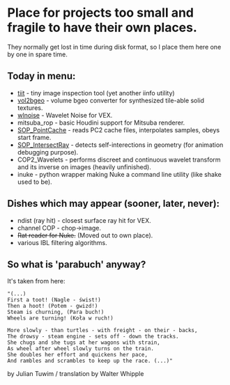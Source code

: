 # Place for projects too small and fragile to have their own places. #
They normally get lost in time during disk format, so I place them here one by one in spare time.


## Today in menu: ##
  * [tiit](tiit.md) - tiny image inspection tool (yet another iinfo utility)
  * [vol2bgeo](vol2bgeo.md) - volume bgeo converter for synthesized tile-able solid textures.
  * [wlnoise](wlnoise.md) - Wavelet Noise for VEX.
  * mitsuba\_rop - basic Houdini support for Mitsuba renderer.
  * [SOP\_PointCache](SOP_PointCache.md) - reads PC2 cache files, interpolates samples, obeys start frame.
  * [SOP\_IntersectRay](SOP_IntersectRay.md) - detects self-interections in geometry (for animation debugging purpose).
  * COP2\_Wavelets  - performs discreet and continuous wavelet transform and its inverse on images (heavily unfinished).
  * inuke - python wrapper making Nuke a command line utility (like shake used to be).

## Dishes which may appear (sooner, later, never): ##

  * ndist (ray hit) - closest surface ray hit for VEX.
  * channel COP - chop->image.
  * ~~Rat reader for Nuke.~~ (Moved out to own place).
  * various IBL filtering algorithms.







## So what is 'parabuch' anyway? ##

It's taken from here:
```
"(...)
First a toot! (Nagle - świst!)
Then a hoot! (Potem - gwizd!) 
Steam is churning, (Para buch!)
Wheels are turning! (Koła w ruch!)

More slowly - than turtles - with freight - on their - backs, 
The drowsy - steam engine - sets off - down the tracks. 
She chugs and she tugs at her wagons with strain, 
As wheel after wheel slowly turns on the train. 
She doubles her effort and quickens her pace, 
And rambles and scrambles to keep up the race. (...)"
```
by Julian Tuwim / translation by Walter Whipple